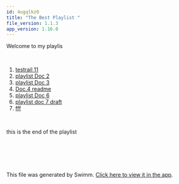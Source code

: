 ```yaml
---
id: 4ugqlkz0
title: "The Best Playlist "
file_version: 1.1.3
app_version: 1.16.0
---
```


<!-- Intro - Do not remove this comment -->
Welcome to my playlis

<br/>


<!-- Steps - Do not remove this comment -->
1. [testrail 11](testrail-11.4t8eualy.sw.md)
3. [playlist Doc 2](playlist-doc-2.ufg2xzd4.sw.md)
4. [playlist Doc 3](playlist-doc-3.tngjmzcv.sw.md)
5. [Doc.4 readme](README.md)
6. [playlist Doc 6](playlist-doc-6.1ku8hx4b.sw.md)
7. [playlist doc 7 draft](playlist-doc-7-draft.8y5qclel.sw.md)
8. [fff](https://www.youtube.com/watch?v=K1nQX_hdop0)


<br/>

<!-- Summary - Do not remove this comment -->
this is the end of the playlist

<br/>

<br/>

<br/>

<br/>

This file was generated by Swimm. [Click here to view it in the app](https://swimm-web-app.web.app/repos/Z2l0aHViJTNBJTNBZWNvbW0lM0ElM0Ftb3NoaWtzd2ltbQ==/playlists/4ugqlkz0).
